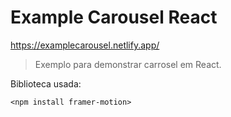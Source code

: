 # Example Carousel React

https://examplecarousel.netlify.app/

> Exemplo para demonstrar carrosel em React.

Biblioteca usada:
```
<npm install framer-motion>
```
